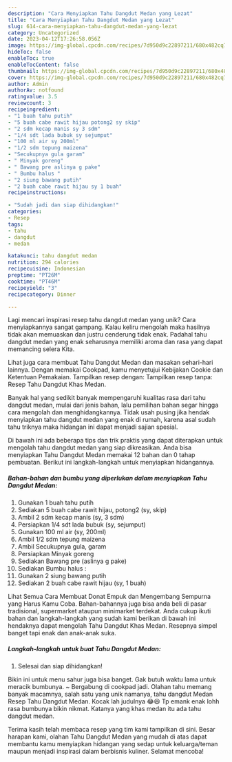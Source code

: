 ```yaml
---
description: "Cara Menyiapkan Tahu Dangdut Medan yang Lezat"
title: "Cara Menyiapkan Tahu Dangdut Medan yang Lezat"
slug: 614-cara-menyiapkan-tahu-dangdut-medan-yang-lezat
category: Uncategorized
date: 2023-04-12T17:26:58.056Z
image: https://img-global.cpcdn.com/recipes/7d950d9c22897211/680x482cq70/tahu-dangdut-medan-foto-resep-utama.jpg
hideToc: false
enableToc: true
enableTocContent: false
thumbnail: https://img-global.cpcdn.com/recipes/7d950d9c22897211/680x482cq70/tahu-dangdut-medan-foto-resep-utama.jpg
cover: https://img-global.cpcdn.com/recipes/7d950d9c22897211/680x482cq70/tahu-dangdut-medan-foto-resep-utama.jpg
author: Admin
authorAv: notfound
ratingvalue: 3.5
reviewcount: 3
recipeingredient:
- "1 buah tahu putih"
- "5 buah cabe rawit hijau potong2 sy skip"
- "2 sdm kecap manis sy 3 sdm"
- "1/4 sdt lada bubuk sy sejumput"
- "100 ml air sy 200ml"
- "1/2 sdm tepung maizena"
- "Secukupnya gula garam"
- " Minyak goreng"
- " Bawang pre aslinya g pake"
- " Bumbu halus "
- "2 siung bawang putih"
- "2 buah cabe rawit hijau sy 1 buah"
recipeinstructions:

- "Sudah jadi dan siap dihidangkan!"
categories:
- Resep
tags:
- tahu
- dangdut
- medan

katakunci: tahu dangdut medan 
nutrition: 294 calories
recipecuisine: Indonesian
preptime: "PT26M"
cooktime: "PT46M"
recipeyield: "3"
recipecategory: Dinner

---
```





Lagi mencari inspirasi resep tahu dangdut medan yang unik? Cara menyiapkannya sangat gampang. Kalau keliru mengolah maka hasilnya tidak akan memuaskan dan justru cenderung tidak enak. Padahal tahu dangdut medan yang enak seharusnya memiliki aroma dan rasa yang dapat memancing selera Kita.





Lihat juga cara membuat Tahu Dangdut Medan dan masakan sehari-hari lainnya. Dengan memakai Cookpad, kamu menyetujui Kebijakan Cookie dan Ketentuan Pemakaian. Tampilkan resep dengan: Tampilkan resep tanpa: Resep Tahu Dangdut Khas Medan.

Banyak hal yang sedikit banyak mempengaruhi kualitas rasa dari tahu dangdut medan, mulai dari jenis bahan, lalu pemilihan bahan segar hingga cara mengolah dan menghidangkannya. Tidak usah pusing jika hendak menyiapkan tahu dangdut medan yang enak di rumah, karena asal sudah tahu triknya maka hidangan ini dapat menjadi sajian spesial.






Di bawah ini ada beberapa tips dan trik praktis yang dapat diterapkan untuk mengolah tahu dangdut medan yang siap dikreasikan. Anda bisa menyiapkan Tahu Dangdut Medan memakai 12 bahan dan 0 tahap pembuatan. Berikut ini langkah-langkah untuk menyiapkan hidangannya.

<!--inarticleads1-->

##### Bahan-bahan dan bumbu yang diperlukan dalam menyiapkan Tahu Dangdut Medan:

1. Gunakan 1 buah tahu putih
1. Sediakan 5 buah cabe rawit hijau, potong2 (sy, skip)
1. Ambil 2 sdm kecap manis (sy, 3 sdm)
1. Persiapkan 1/4 sdt lada bubuk (sy, sejumput)
1. Gunakan 100 ml air (sy, 200ml)
1. Ambil 1/2 sdm tepung maizena
1. Ambil Secukupnya gula, garam
1. Persiapkan  Minyak goreng
1. Sediakan  Bawang pre (aslinya g pake)
1. Sediakan  Bumbu halus :
1. Gunakan 2 siung bawang putih
1. Sediakan 2 buah cabe rawit hijau (sy, 1 buah)


Lihat Semua Cara Membuat Donat Empuk dan Mengembang Sempurna yang Harus Kamu Coba. Bahan-bahannya juga bisa anda beli di pasar tradisional, supermarket ataupun minimarket terdekat. Anda cukup ikuti bahan dan langkah-langkah yang sudah kami berikan di bawah ini hendaknya dapat mengolah Tahu Dangdut Khas Medan. Resepnya simpel banget tapi enak dan anak-anak suka. 

<!--inarticleads2-->

##### Langkah-langkah untuk buat Tahu Dangdut Medan:


1. Selesai dan siap dihidangkan!

Bikin ini untuk menu sahur juga bisa banget. Gak butuh waktu lama untuk meracik bumbunya. ~ Bergabung di cookpad jadi. Olahan tahu memang banyak macamnya, salah satu yang unik namanya, tahu dangdut Medan Resep Tahu Dangdut Medan. Kocak lah judulnya 😂😆 Tp emank enak lohh rasa bumbunya bikin nikmat. Katanya yang khas medan itu ada tahu dangdut medan. 

Terima kasih telah membaca resep yang tim kami tampilkan di sini. Besar harapan kami, olahan Tahu Dangdut Medan yang mudah di atas dapat membantu kamu menyiapkan hidangan yang sedap untuk keluarga/teman maupun menjadi inspirasi dalam berbisnis kuliner. Selamat mencoba!
